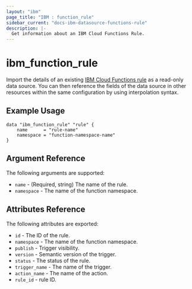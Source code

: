 ```yaml
---
layout: "ibm"
page_title: "IBM : function_rule"
sidebar_current: "docs-ibm-datasource-functions-rule"
description: |-
  Get information about an IBM Cloud Functions Rule.
---
```


# ibm\_function_rule

Import the details of an existing [IBM Cloud Functions rule](https://cloud.ibm.com/docs/openwhisk/openwhisk_triggers_rules.html#openwhisk_triggers) as a read-only data source. You can then reference the fields of the data source in other resources within the same configuration by using interpolation syntax.

## Example Usage

```hcl
data "ibm_function_rule" "rule" {
	name      = "rule-name"
	namespace = "function-namespace-name"
}
```

## Argument Reference

The following arguments are supported:

* `name` - (Required, string) The name of the rule.
* `namespace` -  The name of the function namespace.

## Attributes Reference

The following attributes are exported:

* `id` - The ID of the rule.
* `namespace` -  The name of the function namespace.
* `publish` - Trigger visibility.
* `version` - Semantic version of the trigger.
* `status` - The status of the rule.
* `trigger_name` - The name of the trigger.
* `action_name` - The name of the action.
* `rule_id` - rule ID.
